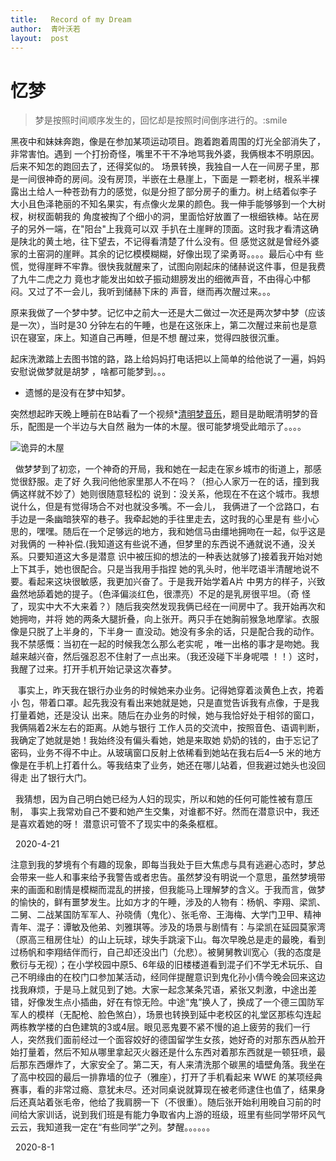 ```yaml
---
title:   Record of my Dream
author:  青叶沃若
layout:  post
---
```


# 忆梦
  > 梦是按照时间顺序发生的，回忆却是按照时间倒序进行的。:smile

黑夜中和妹妹奔跑，像是在参加某项运动项目。跑着跑着周围的灯光全部消失了，非常害怕。遇到
一个打扮奇怪，嘴里不干不净地骂我外婆，我俩根本不明原因。后来不知怎的跑回去了，还得奖似的。
场景转换，我独自一人在一间房子里，那是一间很神奇的房间。没有房顶，半嵌在土悬崖上，下面是
一颗老树，根系半裸露出土给人一种苍劲有力的感觉，似是分担了部分房子的重力。树上结着似李子
大小且色泽艳丽的不知名果实，有点像火龙果的颜色。我一伸手能够够到一个大树杈，树杈面朝我的
角度被掏了个细小的洞，里面恰好放置了一根细铁棒。站在房子的另外一端，在\"阳台\"上我竟可以双
手扒在土崖畔的顶面。这时我才看清这确是陕北的黄土地，往下望去，不记得看清楚了什么没有。但
感觉这就是曾经外婆家的土窑洞的崖畔。其余的记忆模模糊糊，好像出现了梁勇哥。。。。最后心中有
些慌，觉得崖畔不牢靠。很快我就醒来了，试图向刚起床的储赫说这件事，但是我费了九牛二虎之力
竟也才能发出如蚊子振动翅膀发出的细微声音，不由得心中郁闷。又过了不一会儿，我听到储赫下床的
声音，继而再次醒过来。。。

原来我做了一个梦中梦。记忆中之前大一还是大二做过一次还是两次梦中梦（应该是一次），当时是30
分钟左右的午睡，也是在这张床上，第二次醒过来前也是意识在寝室，床上。知道自己再睡，但是不想
醒过来，觉得四肢很沉重。

起床洗漱踏上去图书馆的路，路上给妈妈打电话把以上简单的给他说了一遍，妈妈安慰说做梦就是胡梦
，啥都可能梦到。。。

 * 遗憾的是没有在梦中知梦。

突然想起昨天晚上睡前在B站看了一个视频*[清明梦音乐](https://www.bilibili.com/video/av31839750?t=53)，题目是助眠清明梦的音乐，配图是一个半边与大自然
融为一体的木屋。很可能梦境受此暗示了。。。。

![诡异的木屋](https://i1.hdslb.com/bfs/archive/2d5b987e7ab5a4511fc4e728cb640dd5c77e5e3b.jpg@200w_125h.webp)

&nbsp;&nbsp;做梦梦到了初恋，一个神奇的开局，我和她在一起走在家乡城市的街道上，那感觉很舒服。走了好
久我问他他家里那人不在吗？（担心人家万一在的话，撞到我俩这样就不妙了）她则很随意轻松的
说到：没关系，他现在不在这个城市。我想说什么，但是有觉得场合不对也就没多嘴。不一会儿，
我俩进了一个岔路口，右手边是一条幽暗狭窄的巷子。我牵起她的手往里走去，这时我的心里是有
些小心思的，嘿嘿。随后在一个足够远的地方，我和她信马由缰地拥吻在一起，似乎这是对我俩的
一种补偿.(我知道这有些说不通，但梦里的东西说不通就说不通，没关系。只要知道这大多是潜意
识中被压抑的想法的一种表达就够了)接着我开始对她上下其手，她也很配合。只是当我用手指捏
她的乳头时，他半呓语半清醒地说不要。看起来这块很敏感，我更加兴奋了。于是我开始学着A片
中男方的样子，兴致盎然地舔着她的提子。（色泽偏淡红色，很漂亮）不足的是乳房很平坦。（奇
怪了，现实中大不大来着？）随后我突然发现我俩已经在一间房中了。我开始再次和她拥吻，并将
她的两条大腿折叠，向上张开。两只手在她胸前猴急地摩挲。衣服像是只脱了上半身的，下半身一
直没动。她没有多余的话，只是配合我的动作。我不禁感慨：当初在一起的时候我怎么那么老实呢
，唯一出格的事才是吻她。我越来越兴奋，然后强忍忍不住射了一点出来。（我还没碰下半身呢喂
！！）这时，我醒了过来。打开手机开始记录这次春梦。

&nbsp;&nbsp; 事实上，昨天我在银行办业务的时候她来办业务。记得她穿着淡黄色上衣，挎着小
包，带着口罩。起先我没有看出来她就是她，只是直觉告诉我有点像，于是我打量着她，还是没认
出来。随后在办业务的时候，她与我恰好处于相邻的窗口，我俩隔着2米左右的距离。从她与银行
工作人员的交流中，按照音色、语调判断，我确定了她就是她！我始终没有偏头看她，她是来取她
奶奶的钱的，由于忘记了密码，业务不得不中止。从玻璃窗口反射上依稀看到她站在我右后4—5
米的地方像是在手机上打着什么。等我结束了业务，她还在哪儿站着，但我避过她头也没回得走
出了银行大门。

&nbsp;&nbsp;我猜想，因为自己明白她已经为人妇的现实，所以和她的任何可能性被有意压制，
事实上我常劝自己不要和她产生交集，对谁都不好。然而在潜意识中，我还是喜欢着她的呀！
潜意识可管不了现实中的条条框框。

&nbsp;&nbsp;2020-4-21

注意到我的梦境有个有趣的现象，即每当我处于巨大焦虑与具有逃避心态时，梦总会带来一些人和事来给予我警告或者忠告。虽然梦没有明说一个意思，虽然梦境带来的画面和剧情是模糊而混乱的拼接，但我能马上理解梦的含义。于我而言，做梦的愉快的，鲜有噩梦发生。比如方才的午睡，涉及的人物有：杨帆、李翔、梁凯、二舅、二战某国防军军人、孙晓倩（鬼化）、张毛帝、王海梅、大学门卫甲、精神青年、混子：谭敏及他弟、刘雅琪等。涉及的场景与剧情有：与梁凯在延园莫家湾（原高三租房住址）的山上玩球，球失手跳滚下山。每次早晚总是走的最晚，看到过杨帆和李翔结伴而行，自己却还没出门（允悲）。被舅舅教训宽心（我的态度是敷衍与无视）；在小学校园中原5、6年级的旧楼楼道看到混子们不学无术玩乐、自己不明缘由的在校门口参加某活动，经同伴提醒意识到鬼化孙小倩今晚会回来这边找我麻烦，于是马上就见到了她。大家一起念某条咒语，紧张又刺激，中途出差错，好像发生点小插曲，好在有惊无险。中途“鬼”换人了，换成了一个德三国防军军人的模样（无配枪、脸色煞白），场景也转换到延中老校区的礼堂区那栋勾连起两栋教学楼的白色建筑的3或4层。眼见恶鬼要不紧不慢的追上疲劳的我们一行人，突然我们面前经过一个面容姣好的德国留学生女孩，她好奇的对那东西从脸开始打量着，然后不知从哪里拿起灭火器还是什么东西对着那东西就是一顿狂喷，最后那东西爆炸了，大家安全了。第二天，有人来清洗那个碳黑的墙壁角落。我坐在了高中校园的最后一排靠墙的位子（雅座），打开了手机看起来 WWE 的某项经典赛事，看的非常过瘾、意犹未尽。还对同桌说就算现在被老师逮住也值了，结果身后还真站着张毛帝，他给了我肩膀一下（不很重）。随后张开始利用晚自习前的时间给大家训话，说到我们班是有能力争取省内上游的班级，班里有些同学带坏风气云云，我知道我一定在“有些同学”之列。梦醒。。。。。。

&nbsp;&nbsp;2020-8-1